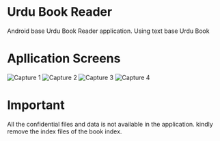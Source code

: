 # Urdu Book Reader
Android base Urdu Book Reader application. Using text base Urdu Book
# Apllication Screens
![Capture 1](https://user-images.githubusercontent.com/50318328/57221446-bf266000-7018-11e9-8111-d05db5454ed7.PNG)
![Capture 2](https://user-images.githubusercontent.com/50318328/57221447-bf266000-7018-11e9-8e66-0bc7c2e5778c.PNG)
![Capture 3](https://user-images.githubusercontent.com/50318328/57221449-bfbef680-7018-11e9-9700-17fc474a526e.PNG)
![Capture 4](https://user-images.githubusercontent.com/50318328/57221451-bfbef680-7018-11e9-8923-4b26dd41f4fd.PNG)
# Important
All the confidential files and data is not available in the application. kindly remove the index files of the book index.
